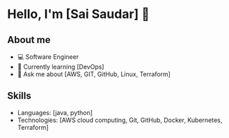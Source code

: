 
# Hello, I'm [Sai Saudar] 👋

## About me
- 💻 Software Engineer
- 🌱 Currently learning [DevOps]
- 💬 Ask me about [AWS, GIT, GitHub, Linux, Terraform]

## Skills
- Languages: [java, python]
- Technologies: [AWS cloud computing, Git, GitHub, Docker, Kubernetes, Terraform]



